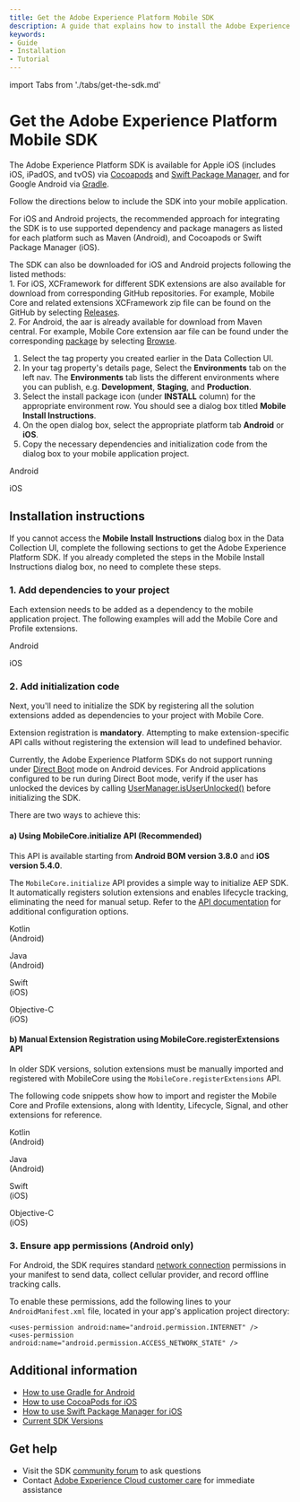 ```yaml
---
title: Get the Adobe Experience Platform Mobile SDK
description: A guide that explains how to install the Adobe Experience Platform Mobile SDK in your application.
keywords: 
- Guide
- Installation
- Tutorial
---
```


import Tabs from './tabs/get-the-sdk.md'

# Get the Adobe Experience Platform Mobile SDK

The Adobe Experience Platform SDK is available for Apple iOS (includes iOS, iPadOS, and tvOS) via [Cocoapods](https://cocoapods.org/) and [Swift Package Manager](https://www.swift.org/package-manager/), and for Google Android via [Gradle](https://gradle.org).

Follow the directions below to include the SDK into your mobile application.

<InlineAlert variant="info" slots="text"/>

For iOS and Android projects, the recommended approach for integrating the SDK is to use supported dependency and package managers as listed for each platform such as Maven (Android), and Cocoapods or Swift Package Manager (iOS).

<InlineAlert variant="info" slots="text"/>

The SDK can also be downloaded for iOS and Android projects following the listed methods: <br/> 1. For iOS, XCFramework for different SDK extensions are also available for download from corresponding GitHub repositories. For example, Mobile Core and related extensions XCFramework zip file can be found on the GitHub by selecting [Releases](https://github.com/adobe/aepsdk-core-ios/releases). <br/>2. For Android, the aar is already available for download from Maven central. For example, Mobile Core extension aar file can be found under the corresponding [package](https://central.sonatype.com/artifact/com.adobe.marketing.mobile/core/2.3.1/versions) by selecting [Browse](https://repo1.maven.org/maven2/com/adobe/marketing/mobile/core/2.3.1/).

1. Select the tag property you created earlier in the Data Collection UI.
2. In your tag property's details page, Select the **Environments** tab on the left nav. The **Environments** tab lists the different environments where you can publish, e.g. **Development**, **Staging**, and **Production**.
3. Select the install package icon (under **INSTALL** column) for the appropriate environment row. You should see a dialog box titled **Mobile Install Instructions**.
4. On the open dialog box, select the appropriate platform tab **Android** or **iOS**.
5. Copy the necessary dependencies and initialization code from the dialog box to your mobile application project.

<TabsBlock orientation="horizontal" slots="heading, content" repeat="2"/>

Android

<Tabs query="platform=android&task=get"/>

iOS

<Tabs query="platform=ios&task=get"/>

<!--  React Native

<Tabs query="platform=react-native&task=get"/> -->

<!-- Flutter

<Tabs query="platform=flutter&task=get"/> -->

## Installation instructions

If you cannot access the **Mobile Install Instructions** dialog box in the Data Collection UI, complete the following sections to get the Adobe Experience Platform SDK. If you already completed the steps in the Mobile Install Instructions dialog box, no need to complete these steps.

### 1. Add dependencies to your project

Each extension needs to be added as a dependency to the mobile application project. The following examples will add the Mobile Core and Profile extensions.

<TabsBlock orientation="horizontal" slots="heading, content" repeat="2"/>

Android

<Tabs query="platform=android&task=add-dependencies"/>

iOS

<Tabs query="platform=ios&task=add-dependencies"/>

### 2. Add initialization code

Next, you'll need to initialize the SDK by registering all the solution extensions added as dependencies to your project with Mobile Core.

<InlineAlert variant="warning" slots="text"/>

Extension registration is **mandatory**. Attempting to make extension-specific API calls without registering the extension will lead to undefined behavior.

<InlineAlert variant="warning" slots="text"/>

Currently, the Adobe Experience Platform SDKs do not support running under [Direct Boot](https://developer.android.com/training/articles/direct-boot) mode on Android devices. For Android applications configured to be run during Direct Boot mode, verify if the user has unlocked the devices by calling [UserManager.isUserUnlocked()](https://developer.android.com/reference/android/os/UserManager#isUserUnlocked()) before initializing the SDK.

There are two ways to achieve this:

#### a) Using MobileCore.initialize API (Recommended)

<InlineAlert variant="warning" slots="text" />

This API is available starting from **Android BOM version 3.8.0** and **iOS version 5.4.0**.

The `MobileCore.initialize` API provides a simple way to initialize AEP SDK. It automatically registers solution extensions and enables lifecycle tracking, eliminating the need for manual setup. Refer to the [API documentation](../base/mobile-core/api-reference.md#initialize) for additional configuration options.

<TabsBlock orientation="horizontal" slots="heading, content" repeat="4"/>

Kotlin<br/>(Android)

<Tabs query="platform=android-kotlin&task=add-simplified-initialization"/>

Java<br/>(Android)

<Tabs query="platform=android-java&task=add-simplified-initialization"/>

Swift<br/>(iOS)

<Tabs query="platform=ios-swift&task=add-simplified-initialization"/>

Objective-C<br/>(iOS)

<Tabs query="platform=ios-objc&task=add-simplified-initialization"/>

#### b) Manual Extension Registration using MobileCore.registerExtensions API

In older SDK versions, solution extensions must be manually imported and registered with MobileCore using the `MobileCore.registerExtensions` API.

The following code snippets show how to import and register the Mobile Core and Profile extensions, along with Identity, Lifecycle, Signal, and other extensions for reference.

<TabsBlock orientation="horizontal" slots="heading, content" repeat="4"/>

Kotlin<br/>(Android)

<Tabs query="platform=android-kotlin&task=add-initialization"/>

Java<br/>(Android)

<Tabs query="platform=android-java&task=add-initialization"/>

Swift<br/>(iOS)

<Tabs query="platform=ios-swift&task=add-initialization"/>

Objective-C<br/>(iOS)

<Tabs query="platform=ios-objc&task=add-initialization"/>

<!-- React Native

<Tabs query="platform=react-native&task=add-initialization"/> -->

<!-- Flutter

<Tabs query="platform=flutter&task=add-initialization"/> -->

### 3. Ensure app permissions (Android only)

For Android, the SDK requires standard [network connection](https://developer.android.com/training/basics/network-ops/connecting) permissions in your manifest to send data, collect cellular provider, and record offline tracking calls.

To enable these permissions, add the following lines to your `AndroidManifest.xml` file, located in your app's application project directory:

```markup
<uses-permission android:name="android.permission.INTERNET" />
<uses-permission android:name="android.permission.ACCESS_NETWORK_STATE" />
```

## Additional information

* [How to use Gradle for Android](https://docs.gradle.org/current/userguide/userguide.html)
* [How to use CocoaPods for iOS](https://guides.cocoapods.org/using/using-cocoapods)
* [How to use Swift Package Manager for iOS](https://www.swift.org/package-manager/#example-usage)
* [Current SDK Versions](../current-sdk-versions.md)

## Get help

* Visit the SDK [community forum](https://experienceleaguecommunities.adobe.com/t5/adobe-experience-platform/ct-p/adobe-experience-platform-community) to ask questions
* Contact [Adobe Experience Cloud customer care](https://experienceleague.adobe.com/?support-solution=General#support) for immediate assistance
